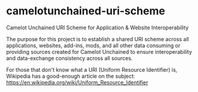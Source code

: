 # camelotunchained-uri-scheme
Camelot Unchained URI Scheme for Application &amp; Website Interoperability

The purpose for this project is to establish a shared URI scheme across all applications, websites, add-ins, mods, and all other data consuming or providing sources created for Camelot Unchained to ensure interoperability and data-exchange consistency across all sources.

For those that don't know what a URI (Uniform Resource Identifier) is, Wikipedia has a good-enough article on the subject: https://en.wikipedia.org/wiki/Uniform_Resource_Identifier


